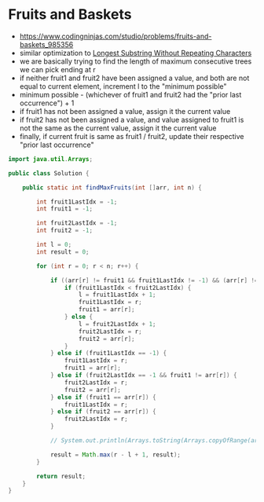 # Fruits and Baskets

- https://www.codingninjas.com/studio/problems/fruits-and-baskets_985356
- similar optimization to [Longest Substring Without Repeating Characters](./Longest%20Substring%20Without%20Repeating%20Characters.md)
- we are basically trying to find the length of maximum consecutive trees we can pick ending at r
- if neither fruit1 and fruit2 have been assigned a value, and both are not equal to current element, increment l to the "minimum possible"
- minimum possible - (whichever of fruit1 and fruit2 had the "prior last occurrence") + 1
- if fruit1 has not been assigned a value, assign it the current value
- if fruit2 has not been assigned a value, and value assigned to fruit1 is not the same as the current value, assign it the current value
- finally, if current fruit is same as fruit1 / fruit2, update their respective "prior last occurrence"

```java
import java.util.Arrays;

public class Solution {

    public static int findMaxFruits(int []arr, int n) {

        int fruit1LastIdx = -1;
        int fruit1 = -1;

        int fruit2LastIdx = -1;
        int fruit2 = -1;

        int l = 0;
        int result = 0;

        for (int r = 0; r < n; r++) {

            if ((arr[r] != fruit1 && fruit1LastIdx != -1) && (arr[r] != fruit2 && fruit2LastIdx != -1)) {
                if (fruit1LastIdx < fruit2LastIdx) {
                    l = fruit1LastIdx + 1;
                    fruit1LastIdx = r;
                    fruit1 = arr[r];
                } else {
                    l = fruit2LastIdx + 1;
                    fruit2LastIdx = r;
                    fruit2 = arr[r];
                }
            } else if (fruit1LastIdx == -1) {
                fruit1LastIdx = r;
                fruit1 = arr[r];
            } else if (fruit2LastIdx == -1 && fruit1 != arr[r]) {
                fruit2LastIdx = r;
                fruit2 = arr[r];
            } else if (fruit1 == arr[r]) {
                fruit1LastIdx = r;
            } else if (fruit2 == arr[r]) {
                fruit2LastIdx = r;
            }

            // System.out.println(Arrays.toString(Arrays.copyOfRange(arr, l, r + 1)) + ": " + "fruit1: [" + fruit1LastIdx + "," + fruit1 + "], fruit2: [" + fruit2LastIdx + "," + fruit2 + "]");

            result = Math.max(r - l + 1, result);
        }

        return result;
    }
}
```
